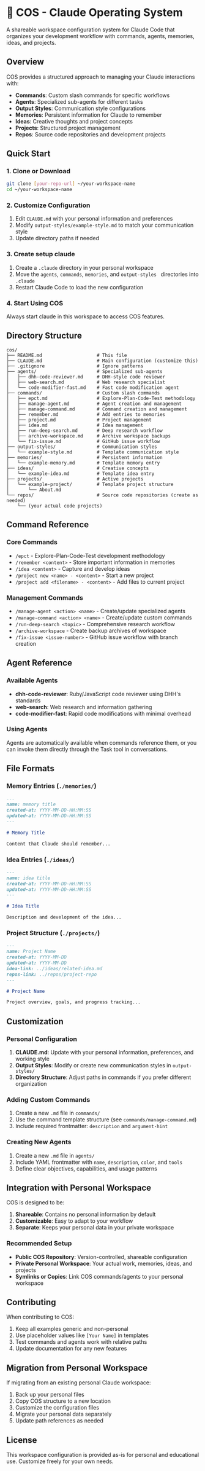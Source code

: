# 🧠 COS - Claude Operating System

A shareable workspace configuration system for Claude Code that organizes your development workflow with commands, agents, memories, ideas, and projects.

## Overview

COS provides a structured approach to managing your Claude interactions with:

- **Commands**: Custom slash commands for specific workflows
- **Agents**: Specialized sub-agents for different tasks
- **Output Styles**: Communication style configurations
- **Memories**: Persistent information for Claude to remember
- **Ideas**: Creative thoughts and project concepts
- **Projects**: Structured project management
- **Repos**: Source code repositories and development projects

## Quick Start

### 1. Clone or Download

```bash
git clone [your-repo-url] ~/your-workspace-name
cd ~/your-workspace-name
```

### 2. Customize Configuration

1. Edit `CLAUDE.md` with your personal information and preferences
2. Modify `output-styles/example-style.md` to match your communication style
3. Update directory paths if needed

### 3. Create setup claude

1. Create a `.claude` directory in your personal workspace
2. Move the `agents`, `commands`, `memories`, and `output-styles ` directories into `.claude`
3. Restart Claude Code to load the new configuration

### 4. Start Using COS

Always start claude in this workspace to access COS features.

## Directory Structure

```
cos/
├── README.md                    # This file
├── CLAUDE.md                    # Main configuration (customize this)
├── .gitignore                   # Ignore patterns
├── agents/                      # Specialized sub-agents
│   ├── dhh-code-reviewer.md     # DHH-style code reviewer
│   ├── web-search.md            # Web research specialist
│   └── code-modifier-fast.md    # Fast code modification agent
├── commands/                    # Custom slash commands
│   ├── epct.md                  # Explore-Plan-Code-Test methodology
│   ├── manage-agent.md          # Agent creation and management
│   ├── manage-command.md        # Command creation and management
│   ├── remember.md              # Add entries to memories
│   ├── project.md               # Project management
│   ├── idea.md                  # Idea management
│   ├── run-deep-search.md       # Deep research workflow
│   ├── archive-workspace.md     # Archive workspace backups
│   └── fix-issue.md             # GitHub issue workflow
├── output-styles/               # Communication styles
│   └── example-style.md         # Template communication style
├── memories/                    # Persistent information
│   └── example-memory.md        # Template memory entry
├── ideas/                       # Creative concepts
│   └── example-idea.md          # Template idea entry
├── projects/                    # Active projects
│   └── example-project/         # Template project structure
│       └── About.md
└── repos/                       # Source code repositories (create as needed)
    └── (your actual code projects)
```

## Command Reference

### Core Commands

- `/epct` - Explore-Plan-Code-Test development methodology
- `/remember <content>` - Store important information in memories
- `/idea <content>` - Capture and develop ideas
- `/project new <name> - <content>` - Start a new project
- `/project add <filename> - <content>` - Add files to current project

### Management Commands

- `/manage-agent <action> <name>` - Create/update specialized agents
- `/manage-command <action> <name>` - Create/update custom commands
- `/run-deep-search <topic>` - Comprehensive research workflow
- `/archive-workspace` - Create backup archives of workspace
- `/fix-issue <issue-number>` - GitHub issue workflow with branch creation

## Agent Reference

### Available Agents

- **dhh-code-reviewer**: Ruby/JavaScript code reviewer using DHH's standards
- **web-search**: Web research and information gathering
- **code-modifier-fast**: Rapid code modifications with minimal overhead

### Using Agents

Agents are automatically available when commands reference them, or you can invoke them directly through the Task tool in conversations.

## File Formats

### Memory Entries (`./memories/`)

```markdown
---
name: memory title
created-at: YYYY-MM-DD-HH:MM:SS
updated-at: YYYY-MM-DD-HH:MM:SS
---

# Memory Title

Content that Claude should remember...
```

### Idea Entries (`./ideas/`)

```markdown
---
name: idea title
created-at: YYYY-MM-DD-HH:MM:SS
updated-at: YYYY-MM-DD-HH:MM:SS
---

# Idea Title

Description and development of the idea...
```

### Project Structure (`./projects/`)

```markdown
---
name: Project Name
created-at: YYYY-MM-DD
updated-at: YYYY-MM-DD
idea-link: ../ideas/related-idea.md
repos-link: ../repos/project-repo
---

# Project Name

Project overview, goals, and progress tracking...
```

## Customization

### Personal Configuration

1. **CLAUDE.md**: Update with your personal information, preferences, and working style
2. **Output Styles**: Modify or create new communication styles in `output-styles/`
3. **Directory Structure**: Adjust paths in commands if you prefer different organization

### Adding Custom Commands

1. Create a new `.md` file in `commands/`
2. Use the command template structure (see `commands/manage-command.md`)
3. Include required frontmatter: `description` and `argument-hint`

### Creating New Agents

1. Create a new `.md` file in `agents/`
2. Include YAML frontmatter with `name`, `description`, `color`, and `tools`
3. Define clear objectives, capabilities, and usage patterns

## Integration with Personal Workspace

COS is designed to be:

1. **Shareable**: Contains no personal information by default
2. **Customizable**: Easy to adapt to your workflow
3. **Separate**: Keeps your personal data in your private workspace

### Recommended Setup

- **Public COS Repository**: Version-controlled, shareable configuration
- **Private Personal Workspace**: Your actual work, memories, ideas, and projects
- **Symlinks or Copies**: Link COS commands/agents to your personal workspace

## Contributing

When contributing to COS:

1. Keep all examples generic and non-personal
2. Use placeholder values like `[Your Name]` in templates
3. Test commands and agents work with relative paths
4. Update documentation for any new features

## Migration from Personal Workspace

If migrating from an existing personal Claude workspace:

1. Back up your personal files
2. Copy COS structure to a new location
3. Customize the configuration files
4. Migrate your personal data separately
5. Update path references as needed

## License

This workspace configuration is provided as-is for personal and educational use. Customize freely for your own needs.
